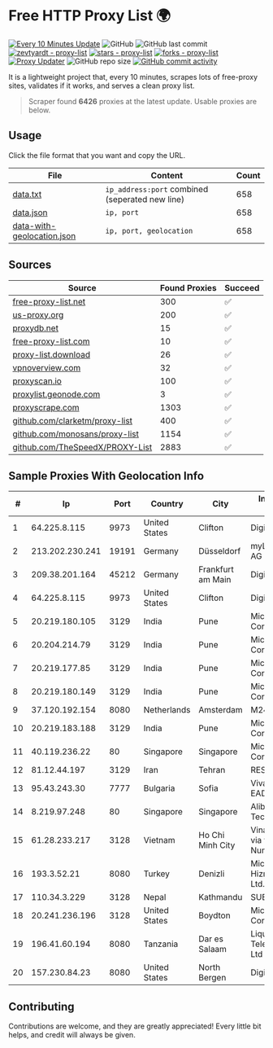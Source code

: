 
# Free HTTP Proxy List 🌍

[![Every 10 Minutes Update](https://github.com/mertguvencli/http-proxy-list/actions/workflows/main.yml/badge.svg?branch=main)](https://github.com/mertguvencli/http-proxy-list/actions/workflows/main.yml)
![GitHub](https://img.shields.io/github/license/mertguvencli/http-proxy-list)
![GitHub last commit](https://img.shields.io/github/last-commit/mertguvencli/http-proxy-list)
[![zevtyardt - proxy-list](https://img.shields.io/static/v1?label=zevtyardt&message=proxy-list&color=blue&logo=github)](https://github.com/zevtyardt/proxy-list "Go to GitHub repo")
[![stars - proxy-list](https://img.shields.io/github/stars/zevtyardt/proxy-list?style=social)](https://github.com/zevtyardt/proxy-list)
[![forks - proxy-list](https://img.shields.io/github/forks/zevtyardt/proxy-list?style=social)](https://github.com/zevtyardt/proxy-list)
[![Proxy Updater](https://github.com/zevtyardt/proxy-list/workflows/Proxy%20Updater/badge.svg)](https://github.com/zevtyardt/proxy-list/actions?query=workflow:"Proxy+Updater")
![GitHub repo size](https://img.shields.io/github/repo-size/zevtyardt/proxy-list)
[![GitHub commit activity](https://img.shields.io/github/commit-activity/m/zevtyardt/proxy-list?logo=commits)](https://github.com/zevtyardt/proxy-list/commits/main)

It is a lightweight project that, every 10 minutes, scrapes lots of free-proxy sites, validates if it works, and serves a clean proxy list.

> Scraper found **6426** proxies at the latest update. Usable proxies are below.

## Usage

Click the file format that you want and copy the URL.

|File|Content|Count|
|----|-------|-----|
|[data.txt](https://raw.githubusercontent.com/mertguvencli/http-proxy-list/main/proxy-list/data.txt)|`ip_address:port` combined (seperated new line)|658|
|[data.json](https://raw.githubusercontent.com/mertguvencli/http-proxy-list/main/proxy-list/data.json)|`ip, port`|658|
|[data-with-geolocation.json](https://raw.githubusercontent.com/mertguvencli/http-proxy-list/main/proxy-list/data-with-geolocation.json)|`ip, port, geolocation`|658|

## Sources

|Source|Found Proxies|Succeed|
|------|-------------|-------|
|[free-proxy-list.net](https://free-proxy-list.net)|300|✅|
|[us-proxy.org](https://www.us-proxy.org)|200|✅|
|[proxydb.net](http://proxydb.net)|15|✅|
|[free-proxy-list.com](https://free-proxy-list.com/?page=&port=&type%5B%5D=http&type%5B%5D=https&up_time=0&search=Search)|10|✅|
|[proxy-list.download](https://www.proxy-list.download/HTTP)|26|✅|
|[vpnoverview.com](https://vpnoverview.com/privacy/anonymous-browsing/free-proxy-servers)|32|✅|
|[proxyscan.io](https://www.proxyscan.io)|100|✅|
|[proxylist.geonode.com](https://proxylist.geonode.com/api/proxy-list?limit=300&page=1&sort_by=lastChecked&sort_type=desc&protocols=http,https)|3|✅|
|[proxyscrape.com](https://api.proxyscrape.com/v2/?request=displayproxies&protocol=http&timeout=10000&country=all&ssl=all&anonymity=all)|1303|✅|
|[github.com/clarketm/proxy-list](https://raw.githubusercontent.com/clarketm/proxy-list/master/proxy-list-raw.txt)|400|✅|
|[github.com/monosans/proxy-list](https://raw.githubusercontent.com/monosans/proxy-list/main/proxies/http.txt)|1154|✅|
|[github.com/TheSpeedX/PROXY-List](https://raw.githubusercontent.com/TheSpeedX/PROXY-List/master/http.txt)|2883|✅|


## Sample Proxies With Geolocation Info

|#|Ip|Port|Country|City|Internet Service Provider|
|-|--|----|-------|----|-------------------------|
|1|64.225.8.115|9973|United States|Clifton|DigitalOcean, LLC|
|2|213.202.230.241|19191|Germany|Düsseldorf|myLoc managed IT AG|
|3|209.38.201.164|45212|Germany|Frankfurt am Main|DigitalOcean, LLC|
|4|64.225.8.115|9973|United States|Clifton|DigitalOcean, LLC|
|5|20.219.180.105|3129|India|Pune|Microsoft Corporation|
|6|20.204.214.79|3129|India|Pune|Microsoft Corporation|
|7|20.219.177.85|3129|India|Pune|Microsoft Corporation|
|8|20.219.180.149|3129|India|Pune|Microsoft Corporation|
|9|37.120.192.154|8080|Netherlands|Amsterdam|M247 Europe SRL|
|10|20.219.183.188|3129|India|Pune|Microsoft Corporation|
|11|40.119.236.22|80|Singapore|Singapore|Microsoft Corporation|
|12|81.12.44.197|3129|Iran|Tehran|RESPINA Networks|
|13|95.43.243.30|7777|Bulgaria|Sofia|Vivacom Bulgaria EAD|
|14|8.219.97.248|80|Singapore|Singapore|Alibaba (US) Technology Co., Ltd.|
|15|61.28.233.217|3128|Vietnam|Ho Chi Minh City|Vinadata broadcast via vinagame AS Number|
|16|193.3.52.21|8080|Turkey|Denizli|Micronet Iletisim Hizmetleri Tic. Ltd.sti.|
|17|110.34.3.229|3128|Nepal|Kathmandu|SUBISU C7|
|18|20.241.236.196|3128|United States|Boydton|Microsoft Corporation|
|19|196.41.60.194|8080|Tanzania|Dar es Salaam|Liquid Telecommunications Ltd|
|20|157.230.84.23|8080|United States|North Bergen|DigitalOcean, LLC|



## Contributing

Contributions are welcome, and they are greatly appreciated! Every
little bit helps, and credit will always be given.

